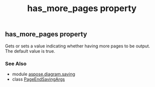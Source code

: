 ﻿---
title: has_more_pages property
second_title: Aspose.Diagram for Python via .NET API References
description: 
type: docs
weight: 30
url: /python-net/aspose.diagram.saving/pageendsavingargs/has_more_pages/
is_root: false
---

## has_more_pages property


Gets or sets a value indicating whether having more pages to be output.
The default value is true.

### See Also
* module [aspose.diagram.saving](../../)
* class [PageEndSavingArgs](/diagram/python-net/aspose.diagram.saving/pageendsavingargs)
